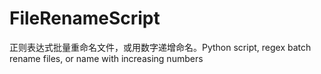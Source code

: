 # FileRenameScript
正则表达式批量重命名文件，或用数字递增命名。Python script, regex batch rename files, or name with increasing numbers
